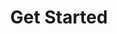 ---
title: "Get Started"
section_type: "expandable"
order: 3
# domain: jitosol
# navigation_order: [
#     "stake-sol-for-jitosol",
#     "buying-or-selling-jitosol"
#     ]
---
